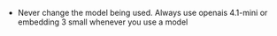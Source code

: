 - Never change the model being used. Always use openais 4.1-mini or embedding 3 small whenever you use a model